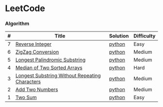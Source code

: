 # LeetCode

### Algorithm

| # | Title | Solution | Difficulty |
|---| ----- | -------- | ---------- |
|7  |[Reverse Integer](https://leetcode.com/problems/reverse-integer/#/description) | [python](./algorithms/python/reverseInteger/reverseInteger.py) |Easy|
|6  |[ZigZag Conversion](https://leetcode.com/problems/zigzag-conversion/#/description) | [python](./algorithms/python/zigzagConversion/zigzagConversion.py) |Medium|
|5  |[Longest Palindromic Substring](https://leetcode.com/problems/longest-palindromic-substring/#/description) | [python](./algorithms/python/longestPalindromicSubstring/longestPalindromicSubstring.py) |Medium|
|4  |[Median of Two Sorted Arrays](https://leetcode.com/problems/median-of-two-sorted-arrays/#/description) | [python](./algorithms/python/medianOfTwoSortedArrays/medianOfTwoSortedArrays.py) |Hard|
|3  |[Longest Substring Without Repeating Characters](https://leetcode.com/problems/longest-substring-without-repeating-characters/#/description) | [python](./algorithms/python/longestSubstringWithoutRepeatingCharacters/longestSubstringWithoutRepeatingCharacters.py) |Medium|
|2  |[Add Two Numbers](https://leetcode.com/problems/add-two-numbers/#/description) | [python](./algorithms/python/addTwoNumbers/addTwoNumbers.py) |Medium|
|1  |[Two Sum](https://leetcode.com/problems/two-sum/#/description) | [python](./algorithms/python/twoSum/twoSum.py) |Easy|
